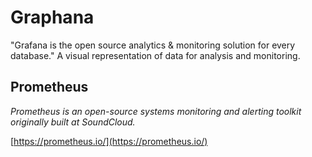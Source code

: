 # Graphana
"Grafana is the open source analytics & monitoring solution for every database." A visual representation of data for analysis and monitoring.

## Prometheus
*Prometheus is an open-source systems monitoring and alerting toolkit originally built at SoundCloud.*

[https://prometheus.io/](https://prometheus.io/)
